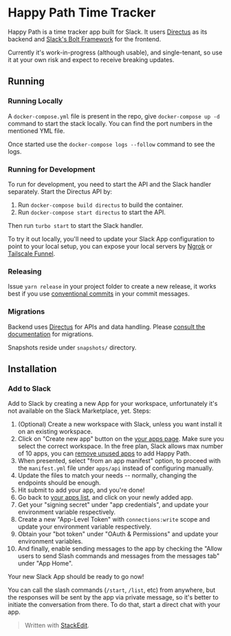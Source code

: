 
# Happy Path Time Tracker
Happy Path is a time tracker app built for Slack. It users [Directus](http://directus.io/) as its backend and [Slack's Bolt Framework](https://slack.dev/bolt-js/concepts) for the frontend. 

Currently it's work-in-progress (although usable), and single-tenant, so use it at your own risk and expect to receive breaking updates.

## Running

### Running Locally
A `docker-compose.yml` file is present in the repo, give `docker-compose up -d` command to start the stack locally. You can find the port numbers in the mentioned YML file.

Once started use the `docker-compose logs --follow` command to see the logs.

### Running for Development
To run for development, you need to start the API and the Slack handler separately. Start the Directus API by:

1. Run  `docker-compose build directus`  to build the container.
2. Run `docker-compose start directus` to start the API.

Then run `turbo start` to start the Slack handler. 

To try it out locally, you'll need to update your Slack App configuration to point to your local setup, you can expose your local servers by [Ngrok](http://ngrok.com/) or [Tailscale Funnel](https://tailscale.com/blog/introducing-tailscale-funnel/).

### Releasing
Issue `yarn release` in your project folder to create a new release, it works best if you use [conventional commits](http://conventionalcommits.org/) in your commit messages.

### Migrations 
Backend uses [Directus](http://directus.io/) for APIs and data handling. Please [consult the documentation](https://docs.directus.io/self-hosted/cli.html#migrate-schema-to-a-different-environment) for migrations.

Snapshots reside under `snapshots/` directory.

## Installation

### Add to Slack
Add to Slack by creating a new App for your workspace, unfortunately it's not available on the Slack Marketplace, yet. Steps:

1. (Optional) Create a new workspace with Slack, unless you want install it on an existing workspace.
2. Click on "Create new app" button on the [your apps page](https://api.slack.com/apps). Make sure you select the correct workspace. In the free plan, Slack allows max number of 10 apps, you can [remove unused apps](https://slack.com/help/articles/360003125231-Remove-apps-and-custom-integrations-from-your-workspace) to add Happy Path.
3. When presented, select "from an app manifest" option, to proceed with the `manifest.yml` file under `apps/api` instead of configuring manually.
4. Update the files to match your needs -- normally, changing the endpoints should be enough.
5. Hit submit to add your app, and you're done!
6. Go back to [your apps list](https://api.slack.com/apps/), and click on your newly added app.
7. Get your "signing secret" under "app credentials", and update your environment variable respectively.
8. Create a new "App-Level Token" with `connections:write` scope and update your environment variable respectively.
9. Obtain your "bot token" under "OAuth & Permissions" and update your environment variables.
10. And finally, enable sending messages to the app by checking the "Allow users to send Slash commands and messages from the messages tab" under "App Home".

Your new Slack App should be ready to go now!

You can call the slash commands (`/start`, `/list`, etc) from anywhere, but the responses will be sent by the app via private message, so it's better to initiate the conversation from there. To do that, start a direct chat with your app.

> Written with [StackEdit](https://stackedit.io/).